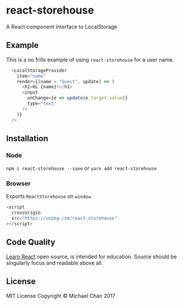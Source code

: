 # react-storehouse
A React component interface to LocalStorage

## Example
This is a no frills example of using `react-storehouse` for a user name.
```js
  <LocalStorageProvider
    item="name"
    render={(name = "Guest", update) => (
      <h1>Hi {name}!</h1>
      <input
        onChange={e => update(e.target.value)}
        type="text"
      />
    )}
  />
```

## Installation
### Node
```npm i react-storehouse --save```
or
```yarn add react-storehouse```

### Browser
Exports `ReactStorehouse` on `window`.

```js
<script
  crossorigin
  src="https://unpkg.com/react-storehouse"
></script>
```

## Code Quality
[Learn React](#https://learnreact.com) open source, is intended for education.
Source should be singularly focus and readable above all.

## License
MIT License
Copyright &copy; Michael Chan 2017
